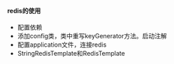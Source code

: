 #### redis的使用
* 配置依赖
* 添加config类，类中重写keyGenerator方法。启动注解
* 配置application文件，连接redis
* StringRedisTemplate和RedisTemplate
